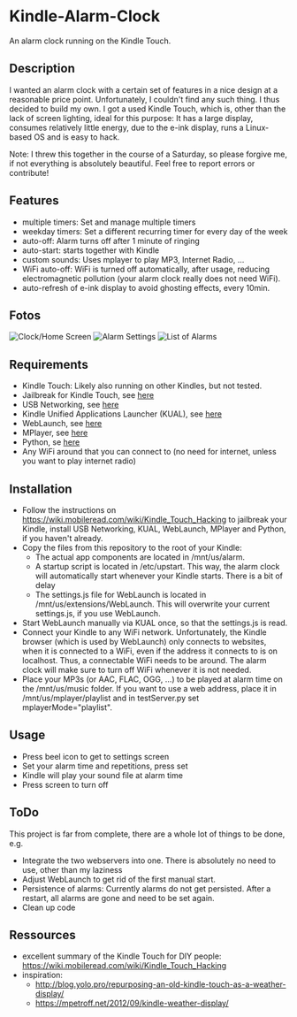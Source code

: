 # Kindle-Alarm-Clock
An alarm clock running on the Kindle Touch.

## Description
I wanted an alarm clock with a certain set of features in a nice design at a reasonable price point. Unfortunately, I couldn't find any such thing. I thus decided to build my own. I got a used Kindle Touch, which is, other than the lack of screen lighting, ideal for this purpose: It has a large display, consumes relatively little energy, due to the e-ink display, runs a Linux-based OS and is easy to hack.

Note: I threw this together in the course of a Saturday, so please forgive me, if not everything is absolutely beautiful. Feel free to report errors or contribute!

## Features
- multiple timers: Set and manage multiple timers
- weekday timers: Set a different recurring timer for every day of the week
- auto-off: Alarm turns off after 1 minute of ringing
- auto-start: starts together with Kindle
- custom sounds: Uses mplayer to play MP3, Internet Radio, ...
- WiFi auto-off: WiFi is turned off automatically, after usage, reducing electromagnetic pollution (your alarm clock really does not need WiFi).
- auto-refresh of e-ink display to avoid ghosting effects, every 10min.

## Fotos
![Clock/Home Screen](https://raw.githubusercontent.com/PhilippMundhenk/Kindle-Alarm-Clock/master/fotos/ClockScreen.jpg "Clock/Home Screen")
![Alarm Settings](https://raw.githubusercontent.com/PhilippMundhenk/Kindle-Alarm-Clock/master/fotos/AlarmSettings.jpg "Alarm Settings")
![List of Alarms](https://raw.githubusercontent.com/PhilippMundhenk/Kindle-Alarm-Clock/master/fotos/ListOfAlarms.jpg "List of Alarms")

## Requirements
- Kindle Touch: Likely also running on other Kindles, but not tested.
- Jailbreak for Kindle Touch, see [here](https://www.mobileread.com/forums/showthread.php?t=275877)
- USB Networking, see [here](https://www.mobileread.com/forums/showthread.php?t=186645)
- Kindle Unified Applications Launcher (KUAL), see [here](https://www.mobileread.com/forums/showthread.php?t=203326)
- WebLaunch, see [here](https://github.com/PaulFreund/WebLaunch)
- MPlayer, see [here](https://www.mobileread.com/forums/showthread.php?t=119851)
- Python, se [here](https://www.mobileread.com/forums/showthread.php?t=225030)
- Any WiFi around that you can connect to (no need for internet, unless you want to play internet radio)

## Installation
- Follow the instructions on https://wiki.mobileread.com/wiki/Kindle_Touch_Hacking to jailbreak your Kindle, install USB Networking, KUAL, WebLaunch, MPlayer and Python, if you haven't already.
- Copy the files from this repository to the root of your Kindle:
   - The actual app components are located in /mnt/us/alarm.
   - A startup script is located in /etc/upstart. This way, the alarm clock will automatically start whenever your Kindle starts. There is a bit of delay
   - The settings.js file for WebLaunch is located in /mnt/us/extensions/WebLaunch. This will overwrite your current settings.js, if you use WebLaunch.
- Start WebLaunch manually via KUAL once, so that the settings.js is read.
- Connect your Kindle to any WiFi network. Unfortunately, the Kindle browser (which is used by WebLaunch) only connects to websites, when it is connected to a WiFi, even if the address it connects to is on localhost. Thus, a connectable WiFi needs to be around. The alarm clock will make sure to turn off WiFi whenever it is not needed.
- Place your MP3s (or AAC, FLAC, OGG, ...) to be played at alarm time on the /mnt/us/music folder. If you want to use a web address, place it in /mnt/us/mplayer/playlist and in testServer.py set mplayerMode="playlist".

## Usage
- Press beel icon to get to settings screen
- Set your alarm time and repetitions, press set
- Kindle will play your sound file at alarm time
- Press screen to turn off

## ToDo
This project is far from complete, there are a whole lot of things to be done, e.g.
- Integrate the two webservers into one. There is absolutely no need to use, other than my laziness
- Adjust WebLaunch to get rid of the first manual start.
- Persistence of alarms: Currently alarms do not get persisted. After a restart, all alarms are gone and need to be set again.
- Clean up code

## Ressources
- excellent summary of the Kindle Touch for DIY people: https://wiki.mobileread.com/wiki/Kindle_Touch_Hacking
- inspiration: 
   - http://blog.yolo.pro/repurposing-an-old-kindle-touch-as-a-weather-display/
   - https://mpetroff.net/2012/09/kindle-weather-display/


